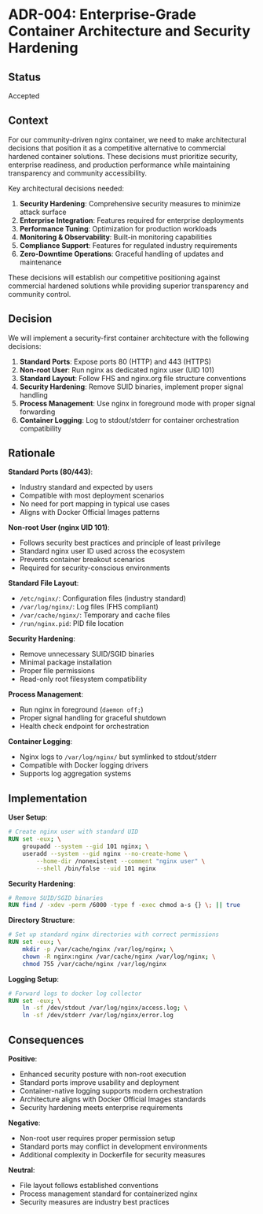 <!--
SPDX-FileCopyrightText: Copyright (c) 2025 Broadsage Corporation <containers@broadsage.com>

SPDX-License-Identifier: Apache-2.0
-->

# ADR-004: Enterprise-Grade Container Architecture and Security Hardening

## Status

Accepted

## Context

For our community-driven nginx container, we need to make architectural decisions that position it as a competitive alternative to commercial hardened container solutions. These decisions must prioritize security, enterprise readiness, and production performance while maintaining transparency and community accessibility.

Key architectural decisions needed:

1. **Security Hardening**: Comprehensive security measures to minimize attack surface
2. **Enterprise Integration**: Features required for enterprise deployments
3. **Performance Tuning**: Optimization for production workloads
4. **Monitoring & Observability**: Built-in monitoring capabilities
5. **Compliance Support**: Features for regulated industry requirements
6. **Zero-Downtime Operations**: Graceful handling of updates and maintenance

These decisions will establish our competitive positioning against commercial hardened solutions while providing superior transparency and community control.

## Decision

We will implement a security-first container architecture with the following decisions:

1. **Standard Ports**: Expose ports 80 (HTTP) and 443 (HTTPS)
2. **Non-root User**: Run nginx as dedicated nginx user (UID 101)
3. **Standard Layout**: Follow FHS and nginx.org file structure conventions
4. **Security Hardening**: Remove SUID binaries, implement proper signal handling
5. **Process Management**: Use nginx in foreground mode with proper signal forwarding
6. **Container Logging**: Log to stdout/stderr for container orchestration compatibility

## Rationale

**Standard Ports (80/443)**:

- Industry standard and expected by users
- Compatible with most deployment scenarios
- No need for port mapping in typical use cases
- Aligns with Docker Official Images patterns

**Non-root User (nginx UID 101)**:

- Follows security best practices and principle of least privilege
- Standard nginx user ID used across the ecosystem
- Prevents container breakout scenarios
- Required for security-conscious environments

**Standard File Layout**:

- `/etc/nginx/`: Configuration files (industry standard)
- `/var/log/nginx/`: Log files (FHS compliant)
- `/var/cache/nginx/`: Temporary and cache files
- `/run/nginx.pid`: PID file location

**Security Hardening**:

- Remove unnecessary SUID/SGID binaries
- Minimal package installation
- Proper file permissions
- Read-only root filesystem compatibility

**Process Management**:

- Run nginx in foreground (`daemon off;`)
- Proper signal handling for graceful shutdown
- Health check endpoint for orchestration

**Container Logging**:

- Nginx logs to `/var/log/nginx/` but symlinked to stdout/stderr
- Compatible with Docker logging drivers
- Supports log aggregation systems

## Implementation

**User Setup**:

```dockerfile
# Create nginx user with standard UID
RUN set -eux; \
    groupadd --system --gid 101 nginx; \
    useradd --system --gid nginx --no-create-home \
        --home-dir /nonexistent --comment "nginx user" \
        --shell /bin/false --uid 101 nginx
```

**Security Hardening**:

```dockerfile
# Remove SUID/SGID binaries
RUN find / -xdev -perm /6000 -type f -exec chmod a-s {} \; || true
```

**Directory Structure**:

```dockerfile
# Set up standard nginx directories with correct permissions
RUN set -eux; \
    mkdir -p /var/cache/nginx /var/log/nginx; \
    chown -R nginx:nginx /var/cache/nginx /var/log/nginx; \
    chmod 755 /var/cache/nginx /var/log/nginx
```

**Logging Setup**:

```dockerfile
# Forward logs to docker log collector
RUN set -eux; \
    ln -sf /dev/stdout /var/log/nginx/access.log; \
    ln -sf /dev/stderr /var/log/nginx/error.log
```

## Consequences

**Positive**:

- Enhanced security posture with non-root execution
- Standard ports improve usability and deployment
- Container-native logging supports modern orchestration
- Architecture aligns with Docker Official Images standards
- Security hardening meets enterprise requirements

**Negative**:

- Non-root user requires proper permission setup
- Standard ports may conflict in development environments
- Additional complexity in Dockerfile for security measures

**Neutral**:

- File layout follows established conventions
- Process management standard for containerized nginx
- Security measures are industry best practices
